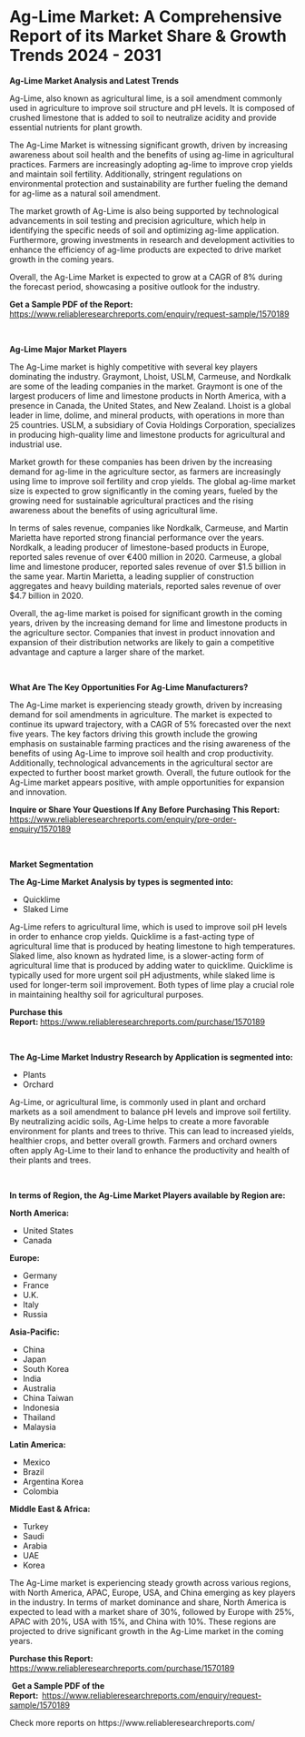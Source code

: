 <p><h1>Ag-Lime Market: A Comprehensive Report of its Market Share & Growth Trends 2024 - 2031</h1></p><p><strong>Ag-Lime Market Analysis and Latest Trends</strong></p>
<p><p>Ag-Lime, also known as agricultural lime, is a soil amendment commonly used in agriculture to improve soil structure and pH levels. It is composed of crushed limestone that is added to soil to neutralize acidity and provide essential nutrients for plant growth.</p><p>The Ag-Lime Market is witnessing significant growth, driven by increasing awareness about soil health and the benefits of using ag-lime in agricultural practices. Farmers are increasingly adopting ag-lime to improve crop yields and maintain soil fertility. Additionally, stringent regulations on environmental protection and sustainability are further fueling the demand for ag-lime as a natural soil amendment.</p><p>The market growth of Ag-Lime is also being supported by technological advancements in soil testing and precision agriculture, which help in identifying the specific needs of soil and optimizing ag-lime application. Furthermore, growing investments in research and development activities to enhance the efficiency of ag-lime products are expected to drive market growth in the coming years.</p><p>Overall, the Ag-Lime Market is expected to grow at a CAGR of 8% during the forecast period, showcasing a positive outlook for the industry.</p></p>
<p><strong>Get a Sample PDF of the Report:&nbsp;</strong> <a href="https://www.reliableresearchreports.com/enquiry/request-sample/1570189">https://www.reliableresearchreports.com/enquiry/request-sample/1570189</a></p>
<p>&nbsp;</p>
<p><strong>Ag-Lime Major Market Players</strong></p>
<p><p>The Ag-Lime market is highly competitive with several key players dominating the industry. Graymont, Lhoist, USLM, Carmeuse, and Nordkalk are some of the leading companies in the market. Graymont is one of the largest producers of lime and limestone products in North America, with a presence in Canada, the United States, and New Zealand. Lhoist is a global leader in lime, dolime, and mineral products, with operations in more than 25 countries. USLM, a subsidiary of Covia Holdings Corporation, specializes in producing high-quality lime and limestone products for agricultural and industrial use.</p><p>Market growth for these companies has been driven by the increasing demand for ag-lime in the agriculture sector, as farmers are increasingly using lime to improve soil fertility and crop yields. The global ag-lime market size is expected to grow significantly in the coming years, fueled by the growing need for sustainable agricultural practices and the rising awareness about the benefits of using agricultural lime.</p><p>In terms of sales revenue, companies like Nordkalk, Carmeuse, and Martin Marietta have reported strong financial performance over the years. Nordkalk, a leading producer of limestone-based products in Europe, reported sales revenue of over €400 million in 2020. Carmeuse, a global lime and limestone producer, reported sales revenue of over $1.5 billion in the same year. Martin Marietta, a leading supplier of construction aggregates and heavy building materials, reported sales revenue of over $4.7 billion in 2020.</p><p>Overall, the ag-lime market is poised for significant growth in the coming years, driven by the increasing demand for lime and limestone products in the agriculture sector. Companies that invest in product innovation and expansion of their distribution networks are likely to gain a competitive advantage and capture a larger share of the market.</p></p>
<p>&nbsp;</p>
<p><strong>What Are The Key Opportunities For Ag-Lime Manufacturers?</strong></p>
<p><p>The Ag-Lime market is experiencing steady growth, driven by increasing demand for soil amendments in agriculture. The market is expected to continue its upward trajectory, with a CAGR of 5% forecasted over the next five years. The key factors driving this growth include the growing emphasis on sustainable farming practices and the rising awareness of the benefits of using Ag-Lime to improve soil health and crop productivity. Additionally, technological advancements in the agricultural sector are expected to further boost market growth. Overall, the future outlook for the Ag-Lime market appears positive, with ample opportunities for expansion and innovation.</p></p>
<p><strong>Inquire or Share Your Questions If Any Before Purchasing This Report:</strong> <a href="https://www.reliableresearchreports.com/enquiry/pre-order-enquiry/1570189">https://www.reliableresearchreports.com/enquiry/pre-order-enquiry/1570189</a></p>
<p>&nbsp;</p>
<p><strong>Market Segmentation</strong></p>
<p><strong>The Ag-Lime Market Analysis by types is segmented into:</strong></p>
<p><ul><li>Quicklime</li><li>Slaked Lime</li></ul></p>
<p><p>Ag-Lime refers to agricultural lime, which is used to improve soil pH levels in order to enhance crop yields. Quicklime is a fast-acting type of agricultural lime that is produced by heating limestone to high temperatures. Slaked lime, also known as hydrated lime, is a slower-acting form of agricultural lime that is produced by adding water to quicklime. Quicklime is typically used for more urgent soil pH adjustments, while slaked lime is used for longer-term soil improvement. Both types of lime play a crucial role in maintaining healthy soil for agricultural purposes.</p></p>
<p><strong>Purchase this Report:&nbsp;</strong><a href="https://www.reliableresearchreports.com/purchase/1570189">https://www.reliableresearchreports.com/purchase/1570189</a></p>
<p>&nbsp;</p>
<p><strong>The Ag-Lime Market Industry Research by Application is segmented into:</strong></p>
<p><ul><li>Plants</li><li>Orchard</li></ul></p>
<p><p>Ag-Lime, or agricultural lime, is commonly used in plant and orchard markets as a soil amendment to balance pH levels and improve soil fertility. By neutralizing acidic soils, Ag-Lime helps to create a more favorable environment for plants and trees to thrive. This can lead to increased yields, healthier crops, and better overall growth. Farmers and orchard owners often apply Ag-Lime to their land to enhance the productivity and health of their plants and trees.</p></p>
<p>&nbsp;</p>
<p><strong>In terms of Region, the Ag-Lime Market Players available by Region are:</strong></p>
<p>
    <p> <strong> North America: </strong>
        <ul>
            <li>United States</li>
            <li>Canada</li>
        </ul>
        </p> 
    <p> <strong> Europe: </strong>
        <ul>
            <li>Germany</li>
            <li>France</li>
            <li>U.K.</li>
            <li>Italy</li>
            <li>Russia</li>
        </ul>
        </p> 
    <p> <strong> Asia-Pacific: </strong>
        <ul>
            <li>China</li>
            <li>Japan</li>
            <li>South Korea</li>
            <li>India</li>
            <li>Australia</li>
            <li>China Taiwan</li>
            <li>Indonesia</li>
            <li>Thailand</li>
            <li>Malaysia</li>
        </ul>
        </p> 
    <p> <strong> Latin America: </strong>
        <ul>
            <li>Mexico</li>
            <li>Brazil</li>
            <li>Argentina Korea</li>
            <li>Colombia</li>
        </ul>
        </p> 
    <p> <strong> Middle East & Africa: </strong>
        <ul>
            <li>Turkey</li>
            <li>Saudi</li>
            <li>Arabia</li>
            <li>UAE</li>
            <li>Korea</li>
        </ul>
    </p>
    </p>
<p><p>The Ag-Lime market is experiencing steady growth across various regions, with North America, APAC, Europe, USA, and China emerging as key players in the industry. In terms of market dominance and share, North America is expected to lead with a market share of 30%, followed by Europe with 25%, APAC with 20%, USA with 15%, and China with 10%. These regions are projected to drive significant growth in the Ag-Lime market in the coming years.</p></p>
<p><strong>Purchase this Report: </strong><a href="https://www.reliableresearchreports.com/purchase/1570189">https://www.reliableresearchreports.com/purchase/1570189</a></p>
<p>&nbsp;<strong>Get a Sample PDF of the Report:&nbsp;&nbsp;</strong><a href="https://www.reliableresearchreports.com/enquiry/request-sample/1570189">https://www.reliableresearchreports.com/enquiry/request-sample/1570189</a></p>
<p><strong></strong></p>
<p>Check more reports on https://www.reliableresearchreports.com/</p>